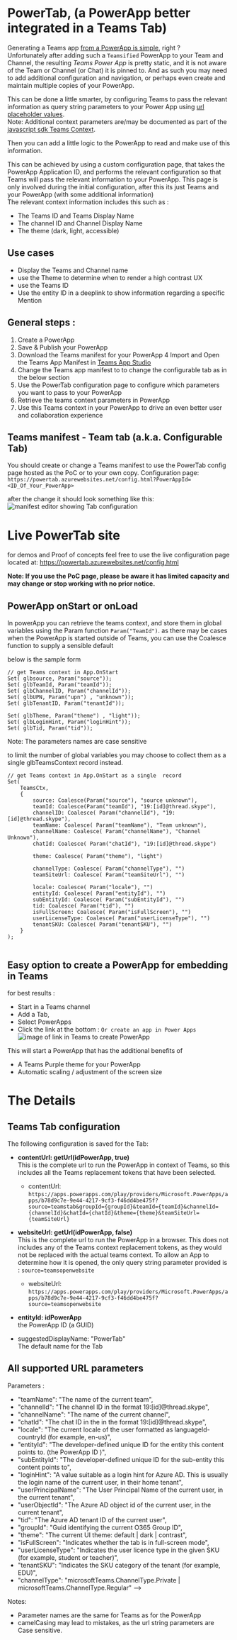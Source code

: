 # PowerTab, (a PowerApp better integrated in a Teams Tab)

Generating a Teams app [from a PowerApp is simple](https://docs.microsoft.com/en-us/powerapps/maker/canvas-apps/embed-teams-app), right ?  
Unfortunately after adding such a `Teamsified` PowerApp to your Team and Channel, the resulting _Teams Power App_ is pretty static, and it is not aware of the Team or Channel (or Chat) it is pinned to.
And as such you may need to add additional configuration and navigation, or perhaps even create and maintain multiple copies of your PowerApp.

This can be done a little smarter, by configuring Teams to pass the relevant information as query string parameters to your Power App
using [url placeholder values](https://docs.microsoft.com/en-us/microsoftteams/platform/tabs/how-to/access-teams-context#getting-context-by-inserting-url-placeholder-values).  
Note:  Additional context parameters are/may be documented as part of the [javascript sdk Teams Context](https://docs.microsoft.com/en-us/javascript/api/@microsoft/teams-js/microsoftteams.context?view=msteams-client-js-latest). 

Then you can add a little logic to the PowerApp to read and make use of this information.

This can be achieved by using a custom configuration page, that takes the PowerApp Application ID, and performs the relevant configuration so that Teams will pass the relevant information to your PowerApp.
This page is only involved during the initial configuration, after this its just Teams and your PowerApp (with some additional information)  
The relevant context information includes this such as : 
* The Teams ID and Teams Display Name 
* The channel ID and Channel Display Name
* The theme (dark, light, accessible) 

## Use cases 

- Display the Teams and Channel name
- use the Theme to determine when to render a high contrast UX  
- use the Teams ID 
- Use the entity ID in a deeplink to show information regarding a specific  Mention 

## General steps :
1. Create a PowerApp
2. Save & Publish your PowerApp 
3. Download the Teams manifest for your PowerApp 
4  Import and Open the Teams App Manifest in [Teams App Studio](https://docs.microsoft.com/en-us/microsoftteams/platform/concepts/build-and-test/app-studio-overview#manifest-editor) 
3. Change the Teams app manifest to to change the configurable tab as in the below section
4. Use the PowerTab configuration page to configure which parameters you want to pass to your PowerApp
5. Retrieve the teams context parameters in PowerApp 
6. Use this Teams context in your PowerApp to drive an even better user and collaboration experience      

## Teams manifest - Team tab (a.k.a. Configurable Tab) 

You should create or change a Teams manifest to use the PowerTab config page hosted as the PoC or to your own copy.
Configuration page: `https://powertab.azurewebsites.net/config.html?PowerAppId=<ID_Of_Your_PowerApp>`

after the change it should look something like this:  
![manifest editor showing Tab configuration](img/configured_teams_tab.png)

# Live PowerTab site 
for demos and Proof of concepts feel free to use the live configuration page located at:
https://powertab.azurewebsites.net/config.html

**Note: If you use the PoC page, please be aware it has limited capacity and may change or stop working with no prior notice.**
## PowerApp onStart or onLoad

In powerApp you can retrieve the teams context, and store them in global variables  using the Param function `Param("TeamId")`.
as there may be cases when the PowerApp is started outside of Teams, you can use the Coalesce function to supply a sensible default  

below is the sample form

``` PowerApp 
// get Teams context in App.OnStart
Set( glbsource, Param("source"));
Set( glbTeamId, Param("teamId"));
Set( glbChannelID, Param("channelId"));
Set( glbUPN, Param("upn") , "unknown"));
Set( glbTenantID, Param("tenantId"));

Set( glbTheme, Param("theme") , "light"));
Set( glbLoginHint, Param("loginHint"));
Set( glbTid, Param("tid"));

```
Note: The parameters names are case sensitive 

to limit the number of global variables you may choose to collect them as a single glbTeamsContext record instead. 
``` PowerApp 
// get Teams context in App.OnStart as a single  record 
Set(
    TeamsCtx,
    {
        source: Coalesce(Param("source"), "source unknown"),
        teamId: Coalesce(Param("teamId"), "19:[id]@thread.skype"),
        channelID: Coalesce( Param("channelId"), "19:[id]@thread.skype"),
        teamName: Coalesce( Param("teamName"), "Team unknown"),
        channelName: Coalesce( Param("channelName"), "Channel Unknown"),
        chatId: Coalesce( Param("chatId"), "19:[id]@thread.skype")

        theme: Coalesce( Param("theme"), "light")

        channelType: Coalesce( Param("channelType"), "")
        teamSiteUrl: Coalesce( Param("teamSiteUrl"), "")

        locale: Coalesce( Param("locale"), "")
        entityId: Coalesce( Param("entityId"), "")
        subEntityId: Coalesce( Param("subEntityId"), "")
        tid: Coalesce( Param("tid"), "")
        isFullScreen: Coalesce( Param("isFullScreen"), "")
        userLicenseType: Coalesce( Param("userLicenseType"), "")
        tenantSKU: Coalesce( Param("tenantSKU"), "")
    }
); 


```

## Easy option to create a PowerApp for embedding in Teams 

for best results : 
- Start in a Teams channel
- Add a Tab,
- Select PowerApps 
- Click the link at the bottom : `Or create an app in Power Apps` 
![image of link in Teams to create PowerApp ](./img/create_in_PowerApps.png)

This will start a PowerApp that has the additional benefits of 
- A Teams Purple theme for your PowerApp 
- Automatic scaling / adjustment of the screen size

# The Details 

## Teams Tab configuration 

The following configuration is saved for the Tab: 
 - **contentUrl: getUrl(idPowerApp, true)**  
   This is the complete url to run the PowerApp in context of Teams, so this includes all the Teams replacement tokens that have been selected.  
    - contentUrl: `https://apps.powerapps.com/play/providers/Microsoft.PowerApps/apps/b78d9c7e-9e44-4217-9cf3-f46dd4be475f?source=teamstab&groupId={groupId}&teamId={teamId}&channelId={channelId}&chatId={chatId}&theme={theme}&teamSiteUrl={teamSiteUrl}` 


 - **websiteUrl: getUrl(idPowerApp, false)**  
   This is the complete url to run the PowerApp in a browser. This does not includes any of the Teams context replacement tokens, as they would not be replaced with the actual teams context. To allow an App to determine how it is opened, the only query string parameter provided is : `source=teamsopenwebsite`

    - websiteUrl: `https://apps.powerapps.com/play/providers/Microsoft.PowerApps/apps/b78d9c7e-9e44-4217-9cf3-f46dd4be475f?source=teamsopenwebsite`

 - **entityId: idPowerApp**  
    the PowerApp ID (a GUID)

 - suggestedDisplayName: "PowerTab"  
    The default name for the Tab 


## All supported URL parameters 

Parameters :
 - "teamName": "The name of the current team",
 - "channelId": "The channel ID in the format 19:[id]@thread.skype",
 - "channelName": "The name of the current channel",
 - "chatId": "The chat ID in the in the format 19:[id]@thread.skype",
 - "locale": "The current locale of the user formatted as languageId-countryId (for example, en-us)",
 - "entityId": "The developer-defined unique ID for the entity this content points to. (the PowerApp ID )",
 - "subEntityId": "The developer-defined unique ID for the sub-entity this content points to",
 - "loginHint": "A value suitable as a login hint for Azure AD. This is usually the login name of the current user, in their home tenant",
 - "userPrincipalName": "The User Principal Name of the current user, in the current tenant",
 - "userObjectId": "The Azure AD object id of the current user, in the current tenant",
 - "tid": "The Azure AD tenant ID of the current user",
 - "groupId": "Guid identifying the current O365 Group ID",
 - "theme": "The current UI theme: default | dark | contrast",
 - "isFullScreen": "Indicates whether the tab is in full-screen mode",
 - "userLicenseType": "Indicates the user licence type in the given SKU (for example, student or teacher)",
 - "tenantSKU": "Indicates the SKU category of the tenant (for example, EDU)",
 - "channelType": "microsoftTeams.ChannelType.Private | microsoftTeams.ChannelType.Regular" -->

Notes:  
- Parameter names are the same for Teams as for the PowerApp
- camelCasing may lead to mistakes, as the url string parameters are Case sensitive.



